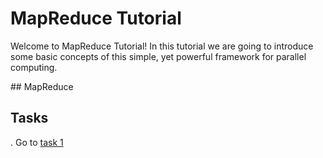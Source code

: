 # MapReduce Tutorial

Welcome to MapReduce Tutorial! In this tutorial we are going to introduce some basic concepts of this simple, yet powerful framework for parallel computing.

## MapReduce


## Tasks
. Go to [task 1](task1/README.md)
